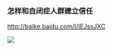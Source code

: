 ### 怎样和自闭症人群建立信任
http://baike.baidu.com/l/IEJssJXC

<img src="https://baikebcs.bdimg.com/adpic/PC轮播270-150-陈柏霖.png">
